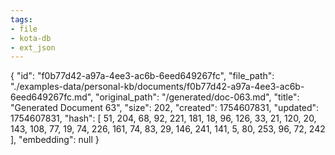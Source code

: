 ```yaml
---
tags:
- file
- kota-db
- ext_json
---
```

{
  "id": "f0b77d42-a97a-4ee3-ac6b-6eed649267fc",
  "file_path": "./examples-data/personal-kb/documents/f0b77d42-a97a-4ee3-ac6b-6eed649267fc.md",
  "original_path": "/generated/doc-063.md",
  "title": "Generated Document 63",
  "size": 202,
  "created": 1754607831,
  "updated": 1754607831,
  "hash": [
    51,
    204,
    68,
    92,
    221,
    181,
    18,
    96,
    126,
    33,
    21,
    120,
    20,
    143,
    108,
    77,
    19,
    74,
    226,
    161,
    74,
    83,
    29,
    146,
    241,
    141,
    5,
    80,
    253,
    96,
    72,
    242
  ],
  "embedding": null
}
